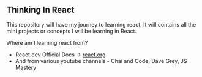 ## Thinking In React
This repository will have my journey to learning react.
It will contains all the mini projects or concepts I will be learning in React.

Where am I learning react from?
- React.dev Official Docs -> [react.org](https://react.dev/learn)
- And from various youtube channels - Chai and Code, Dave Grey, JS Mastery
